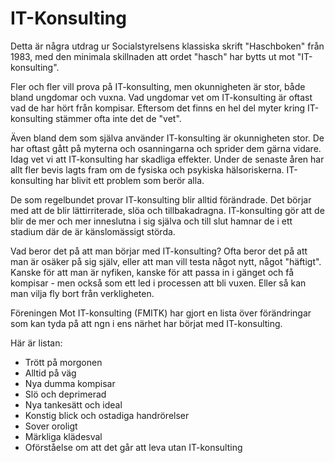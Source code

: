 # IT-Konsulting

Detta är några utdrag ur Socialstyrelsens klassiska skrift "Haschboken" från 1983, med den minimala skillnaden att ordet "hasch" har bytts ut mot "IT-konsulting".

Fler och fler vill prova på IT-konsulting, men okunnigheten är stor, både bland ungdomar och vuxna. Vad ungdomar vet om IT-konsulting är oftast vad de har hört från kompisar. Eftersom det finns en hel del myter kring IT-konsulting stämmer ofta inte det de "vet".

Även bland dem som själva använder IT-konsulting är okunnigheten stor. De har oftast gått på myterna och osanningarna och sprider dem gärna vidare. Idag vet vi att IT-konsulting har skadliga effekter. Under de senaste åren har allt fler bevis lagts fram om de fysiska och psykiska hälsoriskerna. IT-konsulting har blivit ett problem som berör alla.

De som regelbundet provar IT-konsulting blir alltid förändrade. Det börjar med att de blir lättirriterade, slöa och tillbakadragna. IT-konsulting gör att de blir de mer och mer inneslutna i sig själva och till slut hamnar de i ett stadium där de är känslomässigt störda.

Vad beror det på att man börjar med IT-konsulting? Ofta beror det på att man är osäker på sig själv, eller att man vill testa något nytt, något "häftigt".
Kanske för att man är nyfiken, kanske för att passa in i gänget och få kompisar - men också som ett led i processen att bli vuxen. Eller så kan man vilja fly bort från verkligheten.

Föreningen Mot IT-konsulting (FMITK) har gjort en lista över förändringar som kan tyda på att ngn i ens närhet har börjat med IT-konsulting.

   Här är listan:

   * Trött på morgonen
   * Alltid på väg
   * Nya dumma kompisar
   * Slö och deprimerad
   * Nya tankesätt och ideal
   * Konstig blick och ostadiga handrörelser
   * Sover oroligt
   * Märkliga klädesval
   * Oförståelse om att det går att leva utan IT-konsulting